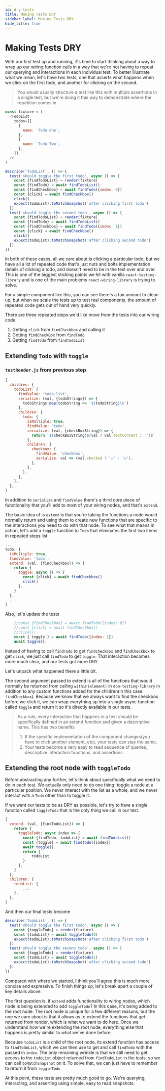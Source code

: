 ```yaml
---
id: dry-tests
title: Making Tests DRY
sidebar_label: Making Tests DRY
hide_title: true
---
```


# Making Tests DRY
With our first test up and running, it's time to start thinking about a way to wrap up our wiring function calls in a way that we're not having to repeat our querying and interactions in each individual test.  To better illustrate what we mean, let's have two tests, one that asserts what happens when we click on the first todo, and another for clicking on the second.  

> You would usually structure a test like this with multiple assertions in a single test, but we're doing it this way to demonstrate where the repetition comes in. 

```javascript
const fixture = (
  <TodoList
    todos={[
      {
        name: 'Todo One',
      },
      {
        name: 'Todo Two',
      },
    ]}
  />
)

describe('TodoList', () => {
  test('should toggle the first todo', async () => {
    const {findTodoList} = render(fixture)
    const {findTodo} = await findTodoList()
    const {findCheckbox} = await findTodo({index: 0})
    const {click} = await findCheckbox()
    click()
    expect(todoList).toMatchSnapshot('after clicking first todo')
  })
  test('should toggle the second todo', async () => {
    const {findTodoList} = render(fixture)
    const {findTodo} = await findTodoList()
    const {findCheckbox} = await findTodo({index: 1})
    const {click} = await findCheckbox()
    click()
    expect(todoList).toMatchSnapshot('after clicking second todo')
  })
})
```

In both of these cases, all we care about is clicking a particular todo, but we have all a lot of repeated code that's just nuts and bolts implementation details of clicking a todo, and doesn't need to be in the test over and over.  This is one of the biggest sticking points we hit with vanilla `react-testing-library` and is one of the main problems `react-wiring-library` is trying to solve. 

For a simple component like this, you can see there's a fair amount to clean up, but when we scale the tests up to test real components, the amount of repeated code gets out of hand very quickly. 

There are three repeated steps we'd like move from the tests into our wiring code. 
1. Getting `click` from `findCheckbox` and calling it
2. Getting `findCheckBox` from `findTodo`
3. Getting `findTodo` from `findTodoList`


## Extending `Todo` with `toggle`

### `testRender.js` from previous step
```javascript
{
  children: {
    todoList: {
      findValue: 'todo-list',
      serialize: (val, {todoStrings}) => {
        todoStrings.map(todoString => `${todoString}\n`)
      },
      children: {
        todo: {
          isMultiple: true,
          findValue: 'todo',
          serialize: (val, {checkBoxString}) => {
            return `${checkBoxString}${val ? val.textContent : ''}$`
          },
          children: {
            checkbox: {
              findValue: 'checkbox',
              serialize: val => (val.checked ? '☑️' : '◻️'),
            },
          },
        },
      },
    },
  },
}
```

In addition to `serialize` and `findValue` there's a third core piece of functionality that you'll add to most of your wiring nodes, and that's `extend`. 

The basic idea of is `extend` is that you're taking the functions a node would normally return and using them to create new functions that are specific to the interactions you need to do with that node. 
To see what that means in action, let's add a `toggle` function to `Todo` that eliminates the first two items in repeated steps list. 

```javascript
...
todo: {
  isMultiple: true,
  findValue: 'todo',
  extend: (val, {findCheckbox}) => {
    return {
      toggle: async () => {
        const {click} = await findCheckbox()
        click()
      },
    }
  },
  ...
}
```

Also, let's update the tests
```javascript
    //const {findCheckbox} = await findTodo({index: 0})
    //const {click} = await findCheckbox()
    //click();
    const { toggle } = await findTodo({index: 1})
    await toggle();
```

Instead of having to call `findTodo` to get `findCheckbox` and `findCheckbox` to get `click`, we just call `findTodo` to get `toggle`. That interaction becomes more much clear, and our tests got more DRY. 

Let's unpack what happened there a little bit. 

The second argument passed to extend is all of the functions that would normally be returned from calling `within(element)` in `dom-testing-library` in addition to any custom functions added for the children(in this case `findCheckbox`).  Because we know that we always want to find the checkbox before we click it, we can wrap everything up into a single async function called `toggle` and return it so it's directly available in our tests. 

>As a rule, every interaction that happens in a test should be specifically defined in an extend function and given a descriptive name.  This has two benefits
>1. If the specific implementation of the component changes(you have to click another element, etc), your tests can stay the same. 
>2. Your tests become a very easy to read sequence of queries, descriptive interaction functions, and assertions

## Extending the root node with `toggleTodo`

Before abstracting any further, let's think about specifically what we need to do in each test.  We actually only need to do one thing: toggle a node at a particular position.  We never interact with the list as a whole, and we never interact with a `Todo` other than to toggle it.  

If we want our tests to be as DRY as possible, let's try to have a single function called `toggleTodo` that is the only thing we call in our test.

```javascript
{
  extend: (val, {findTodoList}) => {
    return {
      toggleTodo: async index => {
        const {findTodo, todoList} = await findTodoList()
        const {toggle} = await findTodo({index})
        await toggle()
        return {
            todoList
        }
      },
    }
  },
  children: {
    todoList: {
        ...
    },
  },
}
```

And then our final tests become 

```javascript
describe('TodoList', () => {
  test('should toggle the first todo', async () => {
    const {toggleTodo} = render(fixture)
    const {todoList} = await toggleTodo(0)
    expect(todoList).toMatchSnapshot('after clicking first todo')
  })
  test('should toggle the second todo', async () => {
    const {toggleTodo} = render(fixture)
    const {todoList} = await toggleTodo(1)
    expect(todoList).toMatchSnapshot('after clicking second todo')
  })
})
```

Compared with where we started, I think you'll agree this is much more concise and expressive.  To finish things up, let's break apart a couple of key details above. 

The first question is, if `extend` adds functionality to wiring nodes, which node is being extended to add `toggleTodo`?  In this case, it's being added to the root node.  The root node is unique for a few different reasons, but the one we care about is that it allows us to extend the functions that get returned from render, which is what we want to do here. Once we understand how we're extending the root node, everything else that happens is pretty similar to what we've done before.

 Because `todoList` is a child of the root node, its extend function has access to `findTodoList`, which we can then use to get and call `findTodo` with the passed in `index`.  The only remaining wrinkle is that we still need to get access to the `todoList` object returned from `findTodoList` in the tests, so we can call `toMatchSnapshot` on it.  To solve that, we can just have to remember to return it from `toggleTodo`

 At this point, these tests are pretty much good to go.  We're querying, interacting, and asserting using simple, easy to read snapshots.

















